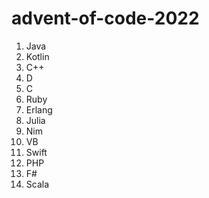 # advent-of-code-2022

1. Java
2. Kotlin
3. C++
4. D
5. C
6. Ruby
7. Erlang
8. Julia
9. Nim
10. VB
12. Swift
13. PHP
14. F#
17. Scala